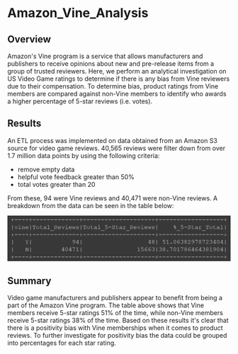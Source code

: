 # Amazon_Vine_Analysis

## Overview
Amazon's Vine program is a service that allows manufacturers and publishers to receive opinions about new and pre-release items from a group of trusted reviewers. Here, we perform an analytical investigation on US Video Game ratings to determine if there is any bias from Vine reviewers due to their compensation. To determine bias, product ratings from Vine members are compared against non-Vine members to identify who awards a higher percentage of 5-star reviews (i.e. votes).

## Results

An ETL process was implemented on data obtained from an Amazon S3 source for video game reviews. 40,565 reviews were filter down from over 1.7 million data points by using the following criteria:
* remove empty data
* helpful vote feedback greater than 50%
* total votes greater than 20

From these, 94 were Vine reviews and 40,471 were non-Vine reviews. A breakdown from the data can be seen in the table below:

![Rating_Percentage](https://github.com/jp3tty/Amazon_Vine_Analysis/blob/main/Images/Rating_Percentage.PNG)


## Summary

Video game manufacturers and publishers appear to benefit from being a part of the Amazon Vine program. The table above shows that Vine members receive 5-star ratings 51% of the time, while non-Vine members receive 5-star ratings 38% of the time. Based on these results it's clear that there is a positivity bias with Vine memberships when it comes to product reviews. To further investigate for positivity bias the data could be grouped into percentages for each star rating.